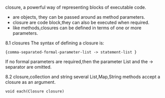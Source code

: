 
closure, a powerful way of representing blocks of executable code.
- are objects, they can be passed around as method parameters.
- closure are code block,they can also be executed when required.
- like methods,closures can be defined in terms of one or more parameters.


8.1 closures
The syntax of defining a closure is:

    {comma-separated-formal-parameter-list -> statement-list }  

If no formal parameters are required,then the parameter List and the -> separator are omitted.


8.2 closure,collection and string
several List,Map,String methods accept a closure as an argument.

    void each(Closure closure)









